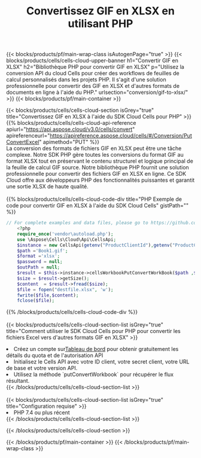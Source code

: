 ﻿---
title:  Convertissez GIF en XLSX en utilisant PHP
description:  Utilisation du SDK Cloud Aspose.Cells pour PHP pour convertir un fichier au format GIF en fichier au format XLSX.
---
{{< blocks/products/pf/main-wrap-class isAutogenPage="true" >}}
{{< blocks/products/cells/cells-cloud-upper-banner h1="Convertir GIF en XLSX" h2="Bibliothèque PHP pour convertir GIF en XLSX" p="Utilisez la conversion API du cloud Cells pour créer des workflows de feuilles de calcul personnalisés dans les projets PHP. Il s\'agit d\'une solution professionnelle pour convertir des GIF en XLSX et d\'autres formats de documents en ligne à l\'aide du PHP." urlsection="conversion/gif-to-xlsx/" >}}
{{< blocks/products/pf/main-container >}}

{{< blocks/products/cells/cells-cloud-section isGrey="true" title="Convertissez GIF en XLSX à l\'aide du SDK Cloud Cells pour PHP" >}}
{{% blocks/products/cells/cells-cloud-api-reference apiurl="https://api.aspose.cloud/v3.0/cells/convert" apireferenceurl="https://apireference.aspose.cloud/cells/#/Conversion/PutConvertExcel" apimethod="PUT" %}}
<br/>
La conversion des formats de fichiers GIF en XLSX peut être une tâche complexe. Notre SDK PHP gère toutes les conversions du format GIF au format XLSX tout en préservant le contenu structurel et logique principal de la feuille de calcul GIF source. Notre bibliothèque PHP fournit une solution professionnelle pour convertir des fichiers GIF en XLSX en ligne. Ce SDK Cloud offre aux développeurs PHP des fonctionnalités puissantes et garantit une sortie XLSX de haute qualité.
<br/>
<br/>
{{% blocks/products/cells/cells-cloud-code-div title="PHP Exemple de code pour convertir GIF en XLSX à l\'aide du SDK Cloud Cells" gistPath="" %}}
 
```php
// For complete examples and data files, please go to https://github.com/aspose-cells-cloud/aspose-cells-cloud-php/
    <?php
    require_once('vendor\autoload.php');
    use \Aspose\Cells\Cloud\Api\CellsApi;
    $instance = new CellsApi(getenv("ProductClientId"),getenv("ProductClientSecret"));
    $path ='Book1.gif';    
    $format ='xlsx';
    $password = null;
    $outPath = null;      
    $result = $this->instance->cellsWorkbookPutConvertWorkBook($path ,$format, $password,  $outPath);
    $size = $result->getSize();
    $content  = $result->fread($size);
    $file = fopen("destfile.xlsx", 'w');
    fwrite($file,$content);
    fclose($file);
```
 
{{% /blocks/products/cells/cells-cloud-code-div %}}
<br/>
<br/>
{{< blocks/products/cells/cells-cloud-section-list isGrey="true" title="Comment utiliser le SDK Cloud Cells pour PHP pour convertir les fichiers Excel vers d\'autres formats GIF en XLSX" >}}
<li> Créez un compte sur<a href="https://dashboard.aspose.cloud/">Tableau de bord</a> pour obtenir gratuitement les détails du quota et de l'autorisation API</li>
<li>Initialisez le Cells API avec votre ID client, votre secret client, votre URL de base et votre version API.</li>
<li>Utilisez la méthode `putConvertWorkbook` pour récupérer le flux résultant.</li>
{{< /blocks/products/cells/cells-cloud-section-list >}}
<br/>
<br/>
{{< blocks/products/cells/cells-cloud-section-list isGrey="true" title="Configuration requise" >}}
<li>PHP 7.4 ou plus récent</li>
{{< /blocks/products/cells/cells-cloud-section-list >}}

{{< /blocks/products/cells/cells-cloud-section >}}

{{< /blocks/products/pf/main-container >}}
{{< /blocks/products/pf/main-wrap-class >}}
